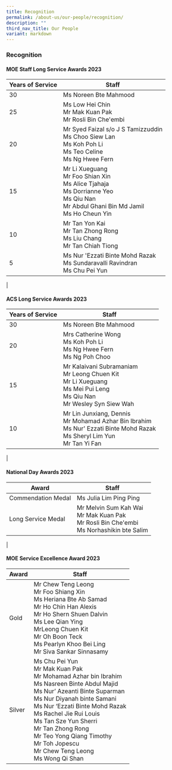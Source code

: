 ```yaml
---
title: Recognition
permalink: /about-us/our-people/recognition/
description: ""
third_nav_title: Our People
variant: markdown
---
```

### **Recognition**

#### **MOE Staff Long Service Awards 2023**

| Years of Service | Staff |
| --- | --- |
| 30 | Ms Noreen Bte Mahmood |
| 25 | Ms Low Hei Chin<br>Mr Mak Kuan Pak<br>Mr Rosli Bin Che'embi |
| 20 | Mr Syed Faizal s/o J S Tamizzuddin<br>Ms Choo Siew Lan<br>Ms Koh Poh Li<br>Ms Teo Celine<br>Ms Ng Hwee Fern |
| 15 | Mr Li Xueguang<br>Mr Foo Shian Xin<br>Ms Alice Tjahaja<br>Ms Dorrianne Yeo<br>Ms Qiu Nan<br>Mr Abdul Ghani Bin Md Jamil<br>Ms Ho Cheun Yin |
| 10 | Mr Tan Yon Kai<br>Mr Tan Zhong Rong<br>Ms Liu Chang<br> Mr Tan Chiah Tiong |
| 5 | Ms Nur 'Ezzati Binte Mohd Razak<br> Ms Sundaravalli Ravindran<br> Ms Chu Pei Yun |
|

#### **ACS Long Service Awards 2023**

| Years of Service | Staff |
| --- | --- |
| 30 | Ms Noreen Bte Mahmood |
| 20 | Mrs Catherine Wong<br>Ms Koh Poh Li<br>Ms Ng Hwee Fern<br>Ms Ng Poh Choo |
| 15 | Mr Kalaivani Subramaniam<br>Mr Leong Chuen Kit<br>Mr Li Xueguang<br>Ms Mei Pui Leng<br>Ms Qiu Nan<br>Mr Wesley Syn Siew Wah |
| 10 | Mr Lin Junxiang, Dennis<br>Mr Mohamad Azhar Bin Ibrahim<br>Ms Nur' Ezzati Binte Mohd Razak<br>Ms Sheryl Lim Yun<br>Mr Tan Yi Fan |
|

#### **National Day Awards 2023**

| Award | Staff |
| --- | --- |
| Commendation Medal | Ms Julia Lim Ping Ping |
| Long Service Medal | Mr Melvin Sum Kah Wai<br>Mr Mak Kuan Pak<br>Mr Rosli Bin Che'embi<br>Ms Norhashikin bte Salim |
|

#### **MOE Service Excellence Award 2023**
| Award | Staff |
| ---- | ---- |
| Gold | Mr Chew Teng Leong<br>Mr Foo Shiang Xin<br> Ms Heriana Bte Ab Samad<br> Mr Ho Chin Han Alexis<br> Mr Ho Shern Shuen Dalvin<br> Ms Lee Qian Ying<br> MrLeong Chuen Kit<br> Mr Oh Boon Teck<br>Ms Pearlyn Khoo Bei Ling<br> Mr Siva Sankar Sinnasamy<br>
| Silver | Ms Chu Pei Yun<br>Mr Mak Kuan Pak<br>Mr Mohamad Azhar bin Ibrahim<br>Ms Nasreen Binte Abdul Majid<br> Ms Nur’ Azeanti Binte Suparman<br>Ms Nur Diyanah binte Samani<br>Ms Nur ‘Ezzati Binte Mohd Razak<br> Ms Rachel Jie Rui Louis<br> Ms Tan Sze Yun Sherri<br>Mr Tan Zhong Rong<br>Mr Teo Yong Qiang Timothy<br>Mr Toh Jopescu<br>Mr Chew Teng Leong<br>Ms Wong Qi Shan